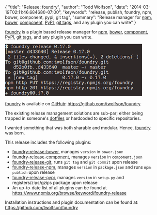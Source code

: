 {
  "title": "Release: foundry",
  "author": "Todd Wolfson",
  "date": "2014-03-19T02:11:46.684680-07:00",
  "keywords": "release, publish, foundry, npm, bower, component, pypi, git tag",
  "summary": "Release manager for [npm](http://npmjs.org/), [bower](http://bower.io/), [component](http://component.io/), [PyPI](http://pypi.python.org/), [git tags](http://git-scm.com/), and any plugin you can write"
}

[foundry][] is a plugin based release manager for [npm][], [bower][], [component][], [PyPI][], [git tags][], and any plugin you can write.

[foundry]: https://github.com/twolfson/foundry
[npm]: http://npmjs.org/
[bower]: http://bower.io/
[component]: http://component.io/
[PyPI]: http://pypi.python.org/
[git tags]: http://git-scm.com/

![Screenshot of foundry releasing foundry](/public/images/articles/release-foundry.png)

[foundry][] is available on [GitHub][]: https://github.com/twolfson/foundry

[GitHub]: http://github.com/

The existing release management solutions are sub-par; either being trapped in someone's [dotfiles][dot-release] or hardcoded to specific repositories.

I wanted something that was both sharable and modular. Hence, [foundry][] was born.

[dot-release]: https://github.com/twolfson/dotfiles/blob/0.29.0/git-template-dir/hooks/post-release.sh

This release includes the following plugins:

- [foundry-release-bower][], manages `version` in `bower.json`
- [foundry-release-component][], manages `version` in `component.json`
- [foundry-release-git][], runs `git tag` and `git commit` upon release
- [foundry-release-npm][], manages `version` in `package.json` and runs `npm publish` upon release
- [foundry-release-pypi][], manages `version` in `setup.py` and registers/zips/gzips package upon release
- An up-to-date list of all plugins can be found at https://www.npmjs.org/browse/keyword/foundry-release

[foundry-release-bower]: https://github.com/twolfson/foundry-release-bower
[foundry-release-component]: https://github.com/twolfson/foundry-release-component
[foundry-release-git]: https://github.com/twolfson/foundry-release-git
[foundry-release-npm]: https://github.com/twolfson/foundry-release-npm
[foundry-release-pypi]: https://github.com/twolfson/foundry-release-pypi

Installation instructions and plugin documentation can be found at: https://github.com/twolfson/foundry
